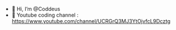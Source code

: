 - 👋 Hi, I’m @Coddeus
- 🎨 Youtube coding channel : https://www.youtube.com/channel/UCRGrQ3MJ3YtOjvfcL9Dcztg

<!---
Coddeus/Coddeus is a ✨ special ✨ repository because its `README.md` (this file) appears on your GitHub profile.
You can click the Preview link to take a look at your changes.
--->
